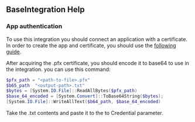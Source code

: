 ## BaseIntegration Help

### App authentication
To use this integration you should connect an application with a certificate.
In order to create the app and certificate, you should use the [following guide](https://docs.microsoft.com/en-us/powershell/exchange/app-only-auth-powershell-v2?view=exchange-ps).

After acquiring the .pfx certificate, you should encode it to base64 to use in the integration.
you can use this command:
```powershell
$pfx_path = "<path-to-file>.pfx"
$b65_path  "<output-path>.txt"
$bytes = [System.IO.File]::ReadAllBytes($pfx_path)
$base_64_encoded = [System.Convert]::ToBase64String($bytes);
[System.IO.File]::WriteAllText($b64_path, $base_64_encoded)
```
Take the .txt contents and paste it to the to Credential parameter.